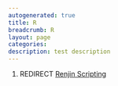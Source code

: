 ```yaml
---
autogenerated: true
title: R
breadcrumb: R
layout: page
categories: 
description: test description
---
```


1.  REDIRECT [Renjin Scripting](Renjin_Scripting "wikilink")

